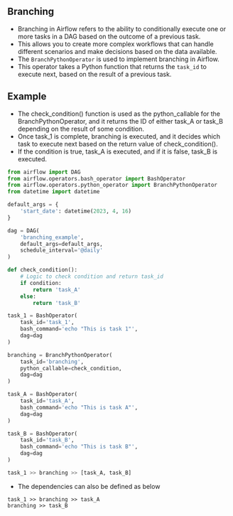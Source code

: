 ## Branching 
- Branching in Airflow refers to the ability to conditionally execute one or more tasks in a DAG based on the outcome of a previous task. 
- This allows you to create more complex workflows that can handle different scenarios and make decisions based on the data available.
- The ```BranchPythonOperator``` is used to implement branching in Airflow. 
- This operator takes a Python function that returns the ```task_id``` to execute next, based on the result of a previous task. 

## Example
- The check_condition() function is used as the python_callable for the BranchPythonOperator, and it returns the ID of either task_A or task_B depending on the result of some condition.
- Once task_1 is complete, branching is executed, and it decides which task to execute next based on the return value of check_condition(). 
- If the condition is true, task_A is executed, and if it is false, task_B is executed.
```python
from airflow import DAG
from airflow.operators.bash_operator import BashOperator
from airflow.operators.python_operator import BranchPythonOperator
from datetime import datetime

default_args = {
    'start_date': datetime(2023, 4, 16)
}

dag = DAG(
    'branching_example',
    default_args=default_args,
    schedule_interval='@daily'
)

def check_condition():
    # Logic to check condition and return task_id
    if condition:
        return 'task_A'
    else:
        return 'task_B'

task_1 = BashOperator(
    task_id='task_1',
    bash_command='echo "This is task 1"',
    dag=dag
)

branching = BranchPythonOperator(
    task_id='branching',
    python_callable=check_condition,
    dag=dag
)

task_A = BashOperator(
    task_id='task_A',
    bash_command='echo "This is task A"',
    dag=dag
)

task_B = BashOperator(
    task_id='task_B',
    bash_command='echo "This is task B"',
    dag=dag
)

task_1 >> branching >> [task_A, task_B]
```

- The dependencies can also be defined as below
```
task_1 >> branching >> task_A
branching >> task_B
```
